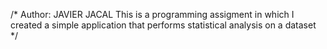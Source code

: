 /* Author: JAVIER JACAL
This is a programming assigment in which I created a simple application that
performs statistical analysis on a dataset */
